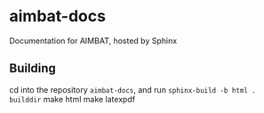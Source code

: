 aimbat-docs
===========

Documentation for AIMBAT, hosted by Sphinx

Building
--------
cd into the repository `aimbat-docs`, and run
  `sphinx-build -b html . builddir`
  make html
  make latexpdf
